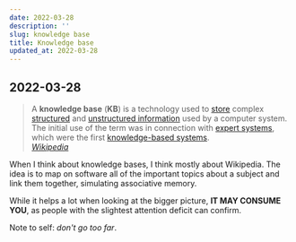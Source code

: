 ```yaml
---
date: 2022-03-28
description: ''
slug: knowledge base
title: Knowledge base
updated_at: 2022-03-28
---
```

   
## 2022-03-28    
   
> A **knowledge base** (**KB**) is a technology used to [store](https://en.wikipedia.org/wiki/Information_storage "Information storage") complex [structured](https://en.wikipedia.org/wiki/Structured_data "Structured data") and [unstructured information](https://en.wikipedia.org/wiki/Unstructured_information "Unstructured information") used by a computer system. The initial use of the term was in connection with [expert systems](https://en.wikipedia.org/wiki/Expert_systems "Expert systems"), which were the first [knowledge-based systems](https://en.wikipedia.org/wiki/Knowledge-based_systems "Knowledge-based systems").   
> *[Wikipedia](https://en.wikipedia.org/wiki/Knowledge_base)*   
   
When I think about knowledge bases, I think mostly about Wikipedia. The idea is to map on software all of the important topics about a subject and link them together, simulating associative memory.   
   
While it helps a lot when looking at the bigger picture, **IT MAY CONSUME YOU**, as people with the slightest attention deficit can confirm.   
   
Note to self: *don't go too far*.